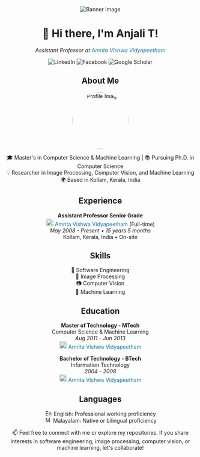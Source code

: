 <!-- Header with Attractive Banner Image -->
<p align="center">
  <img src="https://your-banner-image-url.com" alt="Banner Image">
</p>
<h1 align="center">👋 Hi there, I'm Anjali T!</h1>
<p align="center">
  <em>Assistant Professor at <a href="https://www.amrita.edu/" style="text-decoration: none; color: #0E76A8;">Amrita Vishwa Vidyapeetham</a></em>
</p>

<!-- Badges with Improved Styling -->
<p align="center">
  <a href="https://www.linkedin.com/in/anjalitraj/" style="text-decoration: none;">
    <img alt="LinkedIn" src="https://img.shields.io/badge/LinkedIn-Connect-blue?style=for-the-badge&logo=linkedin">
  </a>
  <a href="https://www.facebook.com/anjaliraj87" style="text-decoration: none;">
    <img alt="Facebook" src="https://img.shields.io/badge/Facebook-Follow-blue?style=for-the-badge&logo=facebook">
  </a>
  <a href="https://scholar.google.com/citations?user=oTGUmgIAAAAJ" style="text-decoration: none;">
    <img alt="Google Scholar" src="https://img.shields.io/badge/Google%20Scholar-Follow-blue?style=for-the-badge&logo=google-scholar">
  </a>
</p>

<!-- About Me Section with an Attractive Image -->
<h2 align="center">About Me</h2>
<p align="center">
  <img src="https://your-profile-image-url.com" alt="Profile Image" width="150" height="150" style="border-radius: 50%;">
</p>
<p align="center">
  🎓 Master's in Computer Science & Machine Learning | 📚 Pursuing Ph.D. in Computer Science<br>
  💡 Researcher in Image Processing, Computer Vision, and Machine Learning<br>
  🌍 Based in Kollam, Kerala, India
</p>

<!-- Experience Section with Attractive Icons -->
<h2 align="center">Experience</h2>
<p align="center">
  <b>Assistant Professor Senior Grade</b><br>
  <a href="https://www.amrita.edu/" style="text-decoration: none;">
    <img src="https://your-icon-image-url.com" alt="University Icon" width="20" height="20"> <span style="color: #0E76A8;">Amrita Vishwa Vidyapeetham</span>
  </a> (Full-time)<br>
  <em>May 2008 - Present • 15 years 5 months</em><br>
  Kollam, Kerala, India • On-site
</p>

<!-- Skills Section with Stylish Bullets -->
<h2 align="center">Skills</h2>
<p align="center">
  🚀 Software Engineering<br>
  🌟 Image Processing<br>
  📷 Computer Vision<br>
  🤖 Machine Learning
</p>

<!-- Education Section with University Icons -->
<h2 align="center">Education</h2>
<p align="center">
  <b>Master of Technology - MTech</b><br>
  Computer Science & Machine Learning<br>
  <em>Aug 2011 - Jun 2013</em><br>
  <a href="https://www.amrita.edu/" style="text-decoration: none;">
    <img src="https://your-icon-image-url.com" alt="University Icon" width="20" height="20"> <span style="color: #0E76A8;">Amrita Vishwa Vidyapeetham</span>
  </a>
</p>
<p align="center">
  <b>Bachelor of Technology - BTech</b><br>
  Information Technology<br>
  <em>2004 - 2008</em><br>
  <a href="https://www.amrita.edu/" style="text-decoration: none;">
    <img src="https://your-icon-image-url.com" alt="University Icon" width="20" height="20"> <span style="color: #0E76A8;">Amrita Vishwa Vidyapeetham</span>
  </a>
</p>

<!-- Languages Section with Flag Icons -->
<h2 align="center">Languages</h2>
<p align="center">
  <img src="https://your-flag-image-url.com" alt="English Flag" width="20" height="15"> English: Professional working proficiency<br>
  <img src="https://your-flag-image-url.com" alt="Malayalam Flag" width="20" height="15"> Malayalam: Native or bilingual proficiency
</p>

<!-- Footer with Stylish Call to Action -->
<p align="center">
  📫 Feel free to connect with me or explore my repositories. If you share interests in software engineering, image processing, computer vision, or machine learning, let's collaborate!
</p>
